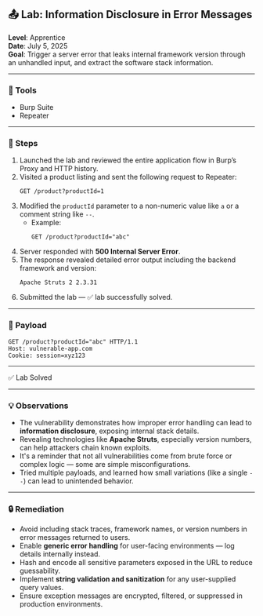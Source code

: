 ## 📤 Lab: Information Disclosure in Error Messages  
**Level**: Apprentice  
**Date**: July 5, 2025  
**Goal**: Trigger a server error that leaks internal framework version through an unhandled input, and extract the software stack information.

---

### 🧰 Tools  
- Burp Suite  
- Repeater  

---

### 🧭 Steps  

1. Launched the lab and reviewed the entire application flow in Burp’s Proxy and HTTP history.  
2. Visited a product listing and sent the following request to Repeater:  
   ```
   GET /product?productId=1
   ```  
3. Modified the `productId` parameter to a non-numeric value like `a` or a comment string like `--`.  
   - Example:  
     ```
     GET /product?productId="abc"
     ```  
4. Server responded with **500 Internal Server Error**.  
5. The response revealed detailed error output including the backend framework and version:  
   ```
   Apache Struts 2 2.3.31
   ```  
6. Submitted the lab — ✅ lab successfully solved.

---

### 🧪 Payload

```
GET /product?productId="abc" HTTP/1.1  
Host: vulnerable-app.com  
Cookie: session=xyz123  
```

---

✅ Lab Solved  

---

### 💡 Observations  

- The vulnerability demonstrates how improper error handling can lead to **information disclosure**, exposing internal stack details.  
- Revealing technologies like **Apache Struts**, especially version numbers, can help attackers chain known exploits.  
- It's a reminder that not all vulnerabilities come from brute force or complex logic — some are simple misconfigurations.  
- Tried multiple payloads, and learned how small variations (like a single `--`) can lead to unintended behavior.  

---

### 🔒 Remediation  

- Avoid including stack traces, framework names, or version numbers in error messages returned to users.  
- Enable **generic error handling** for user-facing environments — log details internally instead.  
- Hash and encode all sensitive parameters exposed in the URL to reduce guessability.  
- Implement **string validation and sanitization** for any user-supplied query values.  
- Ensure exception messages are encrypted, filtered, or suppressed in production environments.  
